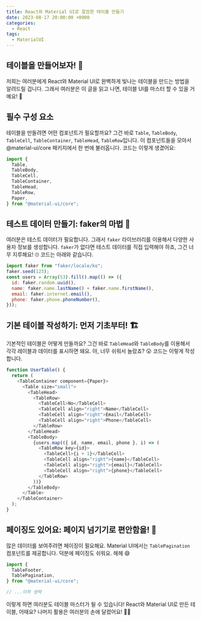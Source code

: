 ```yaml
---
title: React와 Material UI로 깔끔한 테이블 만들기
date: 2023-08-17 20:00:00 +0900
categories:
  - React
tags:
  - MaterialUI
---
```


## 테이블을 만들어보자! 🚀
저희는 여러분에게 React와 Material UI로 완벽하게 빛나는 테이블을 만드는 방법을 알려드릴 겁니다. 그래서 여러분은 이 글을 읽고 나면, 테이블 UI를 마스터 할 수 있을 거예요! 🌟

## 필수 구성 요소
테이블을 만들려면 어떤 컴포넌트가 필요할까요? 그건 바로 `Table`, `TableBody`, `TableCell`, `TableContainer`, `TableHead`, `TableRow`입니다. 이 컴포넌트들을 모아서 @material-ui/core 패키지에서 한 번에 불러옵니다. 코드는 이렇게 생겼어요:

```javascript
import {
  Table,
  TableBody,
  TableCell,
  TableContainer,
  TableHead,
  TableRow,
  Paper,
} from "@material-ui/core";
```

## 테스트 데이터 만들기: faker의 마법 🎩
여러분은 테스트 데이터가 필요합니다. 그래서 `faker` 라이브러리를 이용해서 다양한 사용자 정보를 생성합니다. `faker`가 없다면 테스트 데이터를 직접 입력해야 하죠, 그건 너무 지루해요! 🙄 코드는 아래와 같습니다.

```javascript
import faker from "faker/locale/ko";
faker.seed(123);
const users = Array(53).fill().map(() => ({
  id: faker.random.uuid(),
  name: faker.name.lastName() + faker.name.firstName(),
  email: faker.internet.email(),
  phone: faker.phone.phoneNumber(),
}));
```

## 기본 테이블 작성하기: 먼저 기초부터! 🏗️
기본적인 테이블은 어떻게 만들까요? 그건 바로 `TableHead`와 `TableBody`를 이용해서 각각 레이블과 데이터를 표시하면 돼요. 아, 너무 쉬워서 놀랐죠? 😲 코드는 이렇게 작성합니다.

```javascript
function UserTable() {
  return (
    <TableContainer component={Paper}>
      <Table size="small">
        <TableHead>
          <TableRow>
            <TableCell>No</TableCell>
            <TableCell align="right">Name</TableCell>
            <TableCell align="right">Email</TableCell>
            <TableCell align="right">Phone</TableCell>
          </TableRow>
        </TableHead>
        <TableBody>
          {users.map(({ id, name, email, phone }, i) => (
            <TableRow key={id}>
              <TableCell>{i + 1}</TableCell>
              <TableCell align="right">{name}</TableCell>
              <TableCell align="right">{email}</TableCell>
              <TableCell align="right">{phone}</TableCell>
            </TableRow>
          ))}
        </TableBody>
      </Table>
    </TableContainer>
  );
}
```

## 페이징도 있어요: 페이지 넘기기로 편안함을! 📖
많은 데이터를 보여주려면 페이징이 필요해요. Material UI에서는 `TablePagination` 컴포넌트를 제공합니다. 덕분에 페이징도 쉬워요. 헤헤 😄

```javascript
import {
  TableFooter,
  TablePagination,
} from "@material-ui/core";

// ...이하 생략
```


이렇게 하면 여러분도 테이블 마스터가 될 수 있습니다! React와 Material UI로 만든 테이블, 어때요? 나머지 활용은 여러분의 손에 달렸어요! 🎉🎉
